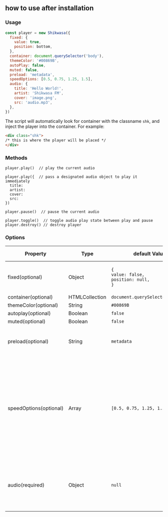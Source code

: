 ## how to use after installation

### Usage

```javascript
const player = new Shikwasa({
  fixed: {
    value: true,
    position: bottom,
  },
  container: document.querySelector('body'),
  themeColor: '#00869B',
  autoPlay: false,
  muted: false,
  preload: 'metadata', 
  speedOptions: [0.5, 0.75, 1.25, 1.5],
  audio: {
    title: 'Hello World!',
    artist: 'Shikwasa FM',
    cover: 'image.png',
    src: 'audio.mp3',
  },
})
```

The script will automatically look for container with the classname `shk`, and inject the player into the container. For example:

```html
<div class="shk">
/* this is where the player will be placed */
</div>
```

### Methods

```
player.play()  // play the current audio

player.play({  // pass a designated audio object to play it immediately
  title: 
  artist:
  cover:
  src:
})

player.pause()  // pause the current audio

player.toggle()  // toggle audio play state between play and pause
player.destroy() // destroy player
```

### Options

| Property               | Type            | default Value                                           | Valid values                                                                                                       |
|------------------------|-----------------|---------------------------------------------------------|--------------------------------------------------------------------------------------------------------------------|
| fixed(optional)        | Object          | <code>{<br>value: false,<br>position: null,<br>}</code> | `value`: Boolean<br>`position`: `top`, `bottom`                                                                    |
| container(optional)    | HTMLCollection  | `document.querySelector('body')`                        |                                                                                                                    |
| themeColor(optional)   | String          | `#00869B`                                               |                                                                                                                    |
| autoplay(optional)     | Boolean         | `false`                                                 |                                                                                                                    |
| muted(optional)        | Boolean         | `false `                                                |                                                                                                                    |
| preload(optional)      | String          | `metadata`                                              | `auto`, `metadata`, `none` details see [MDN](https://developer.mozilla.org/en-US/docs/Web/HTML/Element/video#attr-preload)                                                                                       |
| speedOptions(optional) | Array           | `[0.5, 0.75, 1.25, 1.5]`                                | each value of the array should be between the range of 0.25 to 5.0, or will likely be ignored by certain browsers  |
| audio(required)        | Object          | `null`                                                  | <code>{<br>title: String,<br>artist: String,<br>cover: String,<br>src: String,<br>}</code>                         |




